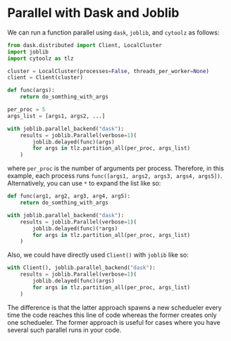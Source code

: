 # Parallel with Dask and Joblib

We can run a function parallel using `dask`, `joblib`, and `cytoolz` as follows:

```python
from dask.distributed import Client, LocalCluster
import joblib
import cytoolz as tlz

cluster = LocalCluster(processes=False, threads_per_worker=None)
client = Client(cluster)

def func(args):
    return do_somthing_with_args

per_proc = 5
args_list = [args1, args2, ...]

with joblib.parallel_backend("dask"):
    results = joblib.Parallel(verbose=1)(
        joblib.delayed(func)(args)
        for args in tlz.partition_all(per_proc, args_list)
    )
```

where `per_proc` is the number of arguments per process. Therefore, in this example,
each process runs `func([args1, args2, args3, args4, args5])`. Alternatively, you can
use `*` to expand the list like so:

```python
def func(arg1, arg2, arg3, arg4, arg5):
    return do_somthing_with_args

with joblib.parallel_backend("dask"):
    results = joblib.Parallel(verbose=1)(
        joblib.delayed(func)(*args)
        for args in tlz.partition_all(per_proc, args_list)
    )
```

Also, we could have directly used `Client()` with `joblib` like so:

```python
with Client(), joblib.parallel_backend("dask"):
    results = joblib.Parallel(verbose=1)(
        joblib.delayed(func)(args)
        for args in tlz.partition_all(per_proc, args_list)
    )
```

The difference is that the latter approach spawns a new schedueler every time
the code reaches this line of code whereas the former creates only one schedueler. The
former approach is useful for cases where you have several such parallel runs in your code.
